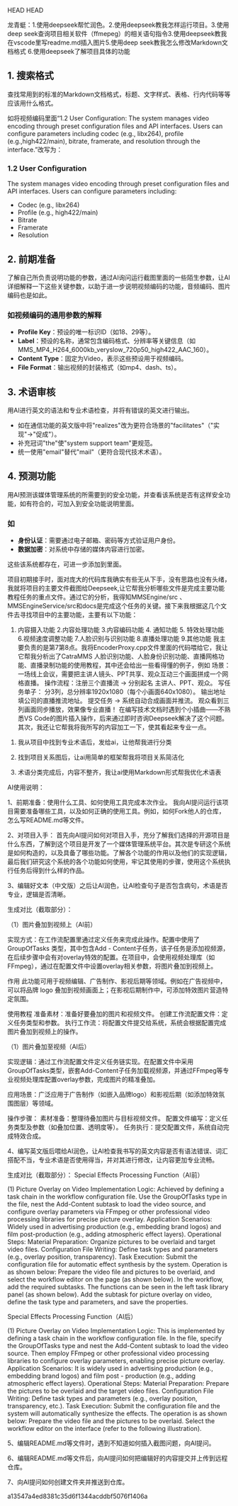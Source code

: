  HEAD
 HEAD
 <!--by 龙青蜓-->
龙青蜓：1.使用deepseek帮忙润色。2.使用deepseek教我怎样运行项目。3.使用deep seek查询项目相关软件（ffmepeg）的相关语句指令3.使用deepseek教我在vscode里写readme.md插入图片5.使用deep seek教我怎么修改Markdown文档格式 6.使用deepseek了解项目具体的功能





<!-- by 韦柔 -->
## 1. 搜索格式
查找常用到的标准的Markdown文档格式，标题、文字样式、表格、行内代码等等应该用什么格式。
 
如将视频编码里面“1.2 User Configuration: The system manages video encoding through preset configuration files and API interfaces. Users can configure parameters including codec (e.g., libx264), profile (e.g.,high422/main), bitrate, framerate, and resolution through the interface.”改写为：
 
### 1.2 User Configuration
The system manages video encoding through preset configuration files and API interfaces. Users can configure parameters including:
- Codec (e.g., libx264)
- Profile (e.g., high422/main)
- Bitrate
- Framerate
- Resolution
 
## 2. 前期准备
了解自己所负责说明功能的参数，通过AI询问运行截图里面的一些陌生参数，让AI详细解释一下这些关键参数，以助于进一步说明视频编码的功能，音频编码、图片编码也是如此。
 
### 如视频编码的通用参数的解释
- **Profile Key**：预设的唯一标识ID（如18、29等）。
- **Label**：预设的名称，通常包含编码格式、分辨率等关键信息（如MMS_MP4_H264_6000kb_veryslow_720p50_high422_AAC_160）。
- **Content Type**：固定为Video，表示这些预设用于视频编码。
- **File Format**：输出视频的封装格式（如mp4、dash、ts）。
 
## 3. 术语审核
用AI进行英文的语法和专业术语检查，并将有错误的英文进行输出。
 
- 如在通信功能的英文版中将"realizes"改为更符合场景的"facilitates"（"实现"→"促成"）。
- 补充冠词"the"使"system support team"更规范。
- 统一使用"email"替代"mail"（更符合现代技术术语）。
 
## 4. 预测功能
用AI预测该媒体管理系统的所需要到的安全功能，并查看该系统是否有这样安全功能，如有符合的，可加入到安全功能说明里面。
 
### 如
- **身份认证**：需要通过电子邮箱、密码等方式验证用户身份。
- **数据加密**：对系统中存储的媒体内容进行加密。
 
这些该系统都存在，可进一步添加到里面。
<!-- by 韦柔 -->


<!-- by 梁梅 -->
项目初期接手时，面对庞大的代码库我确实有些无从下手，没有思路也没有头绪，我就将项目的主要文件截图给Deepseek,让它帮我分析哪些文件是完成主要功能教程任务的重点文件。通过它的分析，我得知MMSEngine/src 、 MMSEngineService/src和docs是完成这个任务的关键。接下来我根据这几个文件去寻找项目中的主要功能，主要有以下功能：
1. 内容摄入功能 2.内容处理功能 3.内容编码功能 4. 通知功能 5. 特效处理功能 6.视频速度调整功能 7.人脸识别与识别功能 8.直播处理功能 9.其他功能
我主要负责的是第7第8点。我将EncoderProxy.cpp文件里面的代码喂给它，我让它帮我分析出了CatraMMS 人脸识别功能、人脸身份识别功能、直播网格功能、直播录制功能的使用教程，其中还会给出一些看得懂的例子，例如
场景：一场线上会议，需要把主讲人镜头、PPT共享、观众互动三个画面拼成一个网格直播。
操作流程：注册三个直播流 → 分别起名 主讲人、PPT、观众。
写任务单子：
    分3列，总分辨率1920x1080（每个小画面640x1080）。
    输出地址填公司的直播推流地址。
    提交任务 → 系统自动合成画面并推流。
    观众看到三列画面同步播放，效果像专业直播！
在编写技术文档时遇到个小插曲——不熟悉VS Code的图片插入操作，后来通过即时咨询Deepseek解决了这个问题。其次，我还让它帮我将我所写的内容加工一下，使其看起来专业一点。


<!--by 罗娜-->

1. 我从项目中找到专业术语后，发给ai，让他帮我进行分类

2. 找到项目关系图后，让ai用简单的框架帮我将项目关系简洁化

3. 术语分类完成后，内容不整齐，我让ai使用Markdown形式帮我优化术语表

<!--by 罗娜-->

<!--by 韦淑静-->

AI使用说明：

1、前期准备：使用什么工具、如何使用工具完成本次作业。
我向AI提问运行该项目需要准备哪些工具，以及如何正确的使用工具。例如，如何Fork他人的仓库，怎么写README.md等文件。

2、对项目入手：
首先向AI提问如何对项目入手，充分了解我们选择的开源项目是什么东西，了解到这个项目是开发了一个媒体管理系统平台。其次是专研这个系统是如何构造的，以及具备了哪些功能。了解各个功能的作用以及他们的实现逻辑，最后我们研究这个系统的各个功能如何使用，牢记其使用的步骤，使用这个系统执行任务后得到什么样的作品。

3、编辑好文本（中文版）之后让AI润色，让AI检查句子是否包含病句，术语是否专业，逻辑是否清晰。

生成对比（截取部分）：

（1）图片叠加到视频上（AI前）

实现方式：在工作流配置里通过定义任务来完成此操作。配置中使用了 GroupOfTasks 类型，其中包含Add - Content子任务，该子任务是添加视频源，在后续步骤中会有对overlay特效的配置。在项目中，会使用视频处理库（如 FFmpeg），通过在配置文件中设置overlay相关参数，将图片叠加到视频上。

作用
此功能可用于视频编辑、广告制作、影视后期等领域。例如在广告视频中，可以将品牌 logo 叠加到视频画面上；在影视后期制作中，可添加特效图片营造特定氛围。

使用教程
准备素材：准备好要叠加的图片和视频文件。
创建工作流配置文件：定义任务类型和参数。
执行工作流：将配置文件提交给系统，系统会根据配置完成图片叠加到视频上的操作。

（1）图片叠加至视频（AI后）

实现逻辑：通过工作流配置文件定义任务链实现。在配置文件中采用GroupOfTasks类型，嵌套Add-Content子任务加载视频源，并通过FFmpeg等专业视频处理库配置overlay参数，完成图片的精准叠加。

应用场景：广泛应用于广告制作（如嵌入品牌logo）和影视后期（如添加特效氛围图层）等领域。

操作步骤：
素材准备：整理待叠加图片与目标视频文件。
配置文件编写：定义任务类型及参数（如叠加位置、透明度等）。
任务执行：提交配置文件，系统自动完成特效合成。

4、编写英文版后喂给AI润色，让AI检查我书写的英文内容是否有语法错误、词汇搭配不当，专业术语是否使用得当，并对其进行修改，让内容更加专业流畅。

生成对比（截取部分）：
Special Effects Processing Function（AI前）

(1) Picture Overlay on Video Implementation Logic: Achieved by defining a task chain in the workflow configuration file. Use the GroupOfTasks type in the file, nest the Add-Content subtask to load the video source, and configure overlay parameters via FFmpeg or other professional video processing libraries for precise picture overlay. Application Scenarios: Widely used in advertising production (e.g., embedding brand logos) and film post-production (e.g., adding atmospheric effect layers). Operational Steps:
Material Preparation: Organize pictures to be overlaid and target video files.
Configuration File Writing: Define task types and parameters (e.g., overlay position, transparency).
Task Execution: Submit the configuration file for automatic effect synthesis by the system.
Operation is as shown below: Prepare the video file and pictures to be overlaid, and select the workflow editor on the page (as shown below).
In the workflow, add the required subtasks. The functions can be seen in the left task library panel (as shown below). Add the subtask for picture overlay on video, define the task type and parameters, and save the properties.

Special Effects Processing Function（AI后）

(1) Picture Overlay on Video Implementation Logic: This is implemented by defining a task chain in the workflow configuration file. In the file, specify the GroupOfTasks type and nest the Add-Content subtask to load the video source. Then employ FFmpeg or other professional video processing libraries to configure overlay parameters, enabling precise picture overlay.
Application Scenarios: It is widely used in advertising production (e.g., embedding brand logos) and film post - production (e.g., adding atmospheric effect layers).
Operational Steps:
Material Preparation: Prepare the pictures to be overlaid and the target video files.
Configuration File Writing: Define task types and parameters (e.g., overlay position, transparency, etc.).
Task Execution: Submit the configuration file and the system will automatically synthesize the effects.
The operation is as shown below: Prepare the video file and the pictures to be overlaid. Select the workflow editor on the interface (refer to the following illustration).

5、编辑README.md等文件时，遇到不知道如何插入截图问题，向AI提问。

6、编辑README.md等文件后，向AI提问如何把编辑好的内容提交并上传到远程仓库。

7、向AI提问如何创建文件夹并推送到仓库。

<!--by 韦淑静-->

 a13547a4ed8381c35d6f1344acddbf5076f1406a

